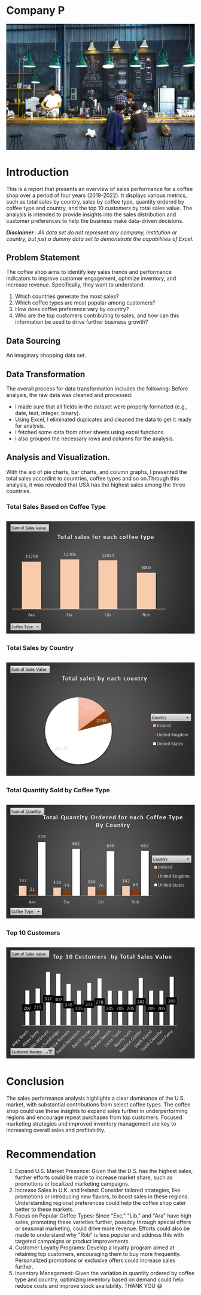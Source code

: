 # Company P

![](coffee-shop.jpg)

# Introduction
This is a report that presents an overview of sales performance for a coffee shop over a period of four years (2019-2022). It displays various metrics, such as total sales by country, sales by coffee type, quantity ordered by coffee type and country, and the top 10 customers by total sales value. The analysis is intended to provide insights into the sales distribution and customer preferences to help the business make data-driven decisions.

**_Disclaimer_** : _All data set do not represent any company, institution or country, but just a dummy data set to demonstrate the capabilities of Excel._

## Problem Statement
The coffee shop aims to identify key sales trends and performance indicators to improve customer engagement, optimize inventory, and increase revenue. Specifically, they want to understand:
1. Which countries generate the most sales?
2. Which coffee types are most popular among customers?
3. How does coffee preference vary by country?
4. Who are the top customers contributing to sales, and how can this information be used to drive further business growth?

## Data Sourcing
An imaginary shopping data set.

## Data Transformation
The overall process for data transformation includes the following:
Before analysis, the raw data was cleaned and processed:
- I made sure that all fields in the dataset were properly formatted (e.g., date, text, integer, binary).
- Using Excel, I eliminated duplicates and cleaned the data to get it ready for analysis.
- I fetched some data from other sheets using excel functions.
- I also grouped the necessary rows and columns for the analysis.

## Analysis and Visualization.
With the aid of pie charts, bar charts, and column graphs, I presented the total sales accordint to countries, coffee types and so on.Through this analysis, it was revealed that USA has the highest sales among the three countries.

### Total Sales Based on Coffee Type
![](sales-by-coffee-type.png)
  ---

  ### Total Sales by Country
![](sales-by-country.png)
  ---

  ### Total Quantity Sold by Coffee Type
![](quantity-sold.png)
  ---

  ### Top 10 Customers
![](top-10-customer-sales.png)
  ---

  # Conclusion
The sales performance analysis highlights a clear dominance of the U.S. market, with substantial contributions from select coffee types. The coffee shop could use these insights to expand sales further in underperforming regions and encourage repeat purchases from top customers. Focused marketing strategies and improved inventory management are key to increasing overall sales and profitability.

# Recommendation
1. Expand U.S. Market Presence: Given that the U.S. has the highest sales, further efforts could be made to increase market share, such as promotions or localized marketing campaigns.
2. Increase Sales in U.K. and Ireland: Consider tailored strategies, like promotions or introducing new flavors, to boost sales in these regions. Understanding regional preferences could help the coffee shop cater better to these markets.
3. Focus on Popular Coffee Types: Since "Exc," "Lib," and "Ara" have high sales, promoting these varieties further, possibly through special offers or seasonal marketing, could drive more revenue. Efforts could also be made to understand why "Rob" is less popular and address this with targeted campaigns or product improvements.
4. Customer Loyalty Programs: Develop a loyalty program aimed at retaining top customers, encouraging them to buy more frequently. Personalized promotions or exclusive offers could increase sales further.
5. Inventory Management: Given the variation in quantity ordered by coffee type and country, optimizing inventory based on demand could help reduce costs and improve stock availability.
THANK YOU 😄
